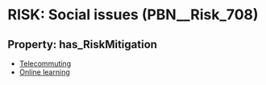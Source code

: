 # RISK: __Social issues__ (PBN__Risk_708)

## Property: has_RiskMitigation

* [Telecommuting](PBN__RiskMitigation_534)
* [Online learning](PBN__RiskMitigation_981)

